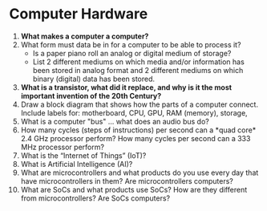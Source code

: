 # Computer Hardware

1. **What makes a computer a computer?**
2. What form must data be in for a computer to be able to process it?
   * Is a paper piano roll an analog or digital medium of storage?
   * List 2 different mediums on which media and/or information has been stored in analog format and 2 different mediums on which binary \(digital\) data has been stored.
3. **What is a transistor, what did it replace, and why is it the most important invention of the 20th Century?**
4. Draw a block diagram that shows how the parts of a computer connect. Include labels for: motherboard, CPU, GPU, RAM \(memory\), storage, 
5. What is a computer "bus" ... what does an audio bus do? 
6. How many cycles \(steps of instructions\) per second can a \*quad core\* 2.4 GHz processor perform? How many cycles per second can a 333 MHz processor perform?
7. What is the “Internet of Things” \(IoT\)?
8. What is Artificial Intelligence \(AI\)?
9. What are microcontrollers and what products do you use every day that have microcontrollers in them? Are microcontrollers computers?
10. What are SoCs and what products use SoCs? How are they different from microcontrollers? Are SoCs computers?

